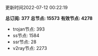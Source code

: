 更新时间2022-07-12 00:22:19

**总订阅: 377**
**总节点: 15573**
**有效节点: 4278**
- trojan节点: 393
- ss节点: 1584
- ssr节点: 28
- v2ray节点: 2273
